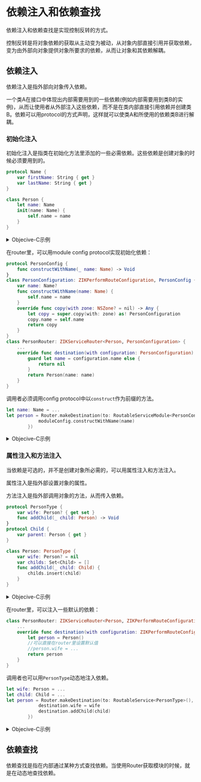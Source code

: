 # 依赖注入和依赖查找

依赖注入和依赖查找是实现控制反转的方式。

控制反转是将对象依赖的获取从主动变为被动，从对象内部直接引用并获取依赖，变为由外部向对象提供对象所要求的依赖，从而让对象和其依赖解耦。

## 依赖注入

依赖注入是指外部向对象传入依赖。

一个类A在接口中体现出内部需要用到的一些依赖(例如内部需要用到类B的实例)，从而让使用者从外部注入这些依赖，而不是在类内部直接引用依赖并创建类B。依赖可以用protocol的方式声明，这样就可以使类A和所使用的依赖类B进行解耦。

### 初始化注入

初始化注入是指类在初始化方法里添加的一些必需依赖。这些依赖是创建对象的时候必须要用到的。

```swift
protocol Name {
    var firstName: String { get }
    var lastName: String { get }
}

class Person {
    let name: Name
    init(name: Name) {
        self.name = name
    }
}
```

<details><summary>Objecive-C示例</summary>

```objectivec
@protocol Name
- (NSString *)firstName;
- (NSString *)lastName;
@end

@interface Person: NSObject
@property (nonatomic, strong) id<Name> name;
- (instancetype)initWithName:(id<Name>)name;
@end
```
</details>

在router里，可以用module config protocol实现初始化依赖：

```swift
protocol PersonConfig {
    func constructWithName(_ name: Name) -> Void
}
class PersonConfiguration: ZIKPerformRouteConfiguration, PersonConfig {
    var name: Name?
    func constructWithName(name: Name) {
        self.name = name
    }
    override func copy(with zone: NSZone? = nil) -> Any {
        let copy = super.copy(with: zone) as! PersonConfiguration
        copy.name = self.name
        return copy
    }
}
class PersonRouter: ZIKServiceRouter<Person, PersonConfiguration> {
    ...    
    override func destination(with configuration: PersonConfiguration) -> Person? {
        guard let name = configuration.name else {
            return nil
        }
        return Person(name: name)
    }
}
```

调用者必须调用config protocol中以`construct`作为前缀的方法。

```swift
let name: Name = ...
let person = Router.makeDestination(to: RoutableServiceModule<PersonConfig>(), preparation: { moduleConfig in
            moduleConfig.constructWithName(name)
        })
```

<details><summary>Objecive-C示例</summary>

```objectivec
@protocol PersonConfig: ZIKServiceModuleRoutable
- (void)constructWithName:(id<Name>)name;
@end

@interface PersonConfiguration: ZIKPerformConfiguration <PersonConfig>
@property (nonatomic, strong) id<Name> name;
- (void)constructWithName:(id<Name>)name;
@end
@implementation PersonConfiguration
- (void)constructWithName:(id<Name>)name {
    self.name = name;
}
- (id)copyWithZone:(nullable NSZone *)zone {
    PersonConfiguration *copy = [super copyWithZone:zone];
    copy.name = self.name;
    return copy;
}
@end

@interface PersonRouter: ZIKServiceRouter<Person *, PersonConfiguration *>
@end
@implementation PersonRouter

- (nullable Person *)destinationWithConfiguration:(PersonConfiguration *)configuration {
    id<Name> name = configuration.name;
    if (name == nil) {
        return nil;
    }
    return [[Person alloc] initWithName:name];
}

@end

```

```objectivec
id<Name> name = ...
Person *person = [ZIKServiceRouter.toModule(@protocol(PersonConfig)) 
         makeDestinationWithConfiguring:^(ZIKPerformRouteConfiguration<PersonConfig> * _Nonnull config) {
            [config constructWithName:name];
        }];
```
</details>

### 属性注入和方法注入

当依赖是可选的，并不是创建对象所必需的，可以用属性注入和方法注入。

属性注入是指外部设置对象的属性。

方法注入是指外部调用对象的方法，从而传入依赖。

```swift
protocol PersonType {
    var wife: Person? { get set }
    func addChild(_ child: Person) -> Void
}
protocol Child {
    var parent: Person { get }
}

class Person: PersonType {
    var wife: Person? = nil
    var childs: Set<Child> = []
    func addChild(_ child: Child) {
        childs.insert(child)
    }
}
```

<details><summary>Objecive-C示例</summary>

```objectivec
@protocol PersonType: ZIKServiceRoutable
@property (nonatomic, strong, nullable) Person *wife;
- (void)addChild:(Person *)child;
@end
@protocol Child
@property (nonatomic, strong) Person *parent;
@end

@interface Person: NSObject <PersonType>
@property (nonatomic, strong, nullable) Person *wife;
@property (nonatomic, strong) NSSet<id<Child>> childs;
@end
```
</details>

在router里，可以注入一些默认的依赖：

```swift
class PersonRouter: ZIKServiceRouter<Person, ZIKPerformRouteConfiguration> {
    ...    
    override func destination(with configuration: ZIKPerformRouteConfiguration) -> Person? {
        let person = Person()
        //可以直接在router里设置默认值
        //person.wife = ...
        return person
    }
}
```

调用者也可以用`PersonType`动态地注入依赖。

```swift
let wife: Person = ...
let child: Child = ...
let person = Router.makeDestination(to: RoutableService<PersonType>(), preparation: { destination in
            destination.wife = wife
            destination.addChild(child)
        })
```

<details><summary>Objecive-C示例</summary>

```objectivec
@interface PersonRouter: ZIKServiceRouter<Person *, ZIKPerformRouteConfiguration *>
@end
@implementation PersonRouter

- (nullable Person *)destinationWithConfiguration:(ZIKPerformRouteConfiguration *)configuration {
    Person *person = [Person new];
    ///[person addChild:...];
    return person;
}

@end

```

```objectivec
Person *wife = ...
Child *child = ...
Person *person = [ZIKServiceRouter.toService(@protocol(PersonType)) 
         makeDestinationWithPreparation:^(id<PersonType> destination) {
            destination.wife = wife;
            [destination addChild:child];
        }];
```
</details>

## 依赖查找

依赖查找是指在内部通过某种方式查找依赖。当使用Router获取模块的时候，就是在动态地查找依赖。